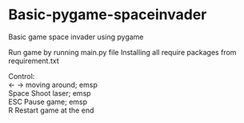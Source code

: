 # Basic-pygame-spaceinvader
Basic game space invader using pygame

Run game by running main.py file
Installing all require packages from requirement.txt 

Control: <br />
<- -> 	moving around; emsp <br />
Space 	Shoot laser; emsp  <br />
ESC	Pause game; emsp <br />
R	Restart game at the end 
	
